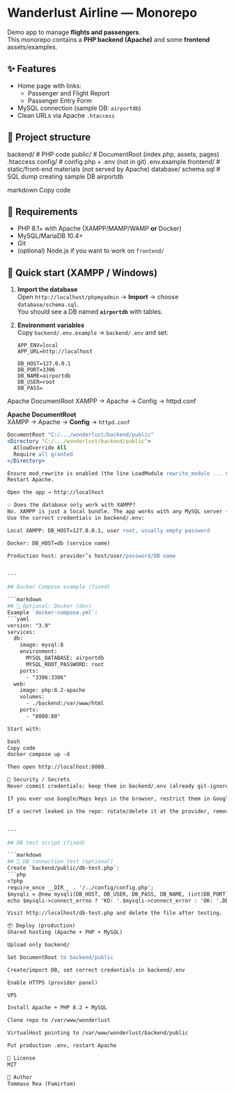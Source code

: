# Wanderlust Airline — Monorepo

Demo app to manage **flights and passengers**.  
This monorepo contains a **PHP backend (Apache)** and some **frontend** assets/examples.

## ✨ Features
- Home page with links:
  - Passenger and Flight Report
  - Passenger Entry Form
- MySQL connection (sample DB: `airportdb`)
- Clean URLs via Apache `.htaccess`

## 📁 Project structure
backend/ # PHP code
public/ # DocumentRoot (index.php, assets, pages)
.htaccess
config/ # config.php + .env (not in git)
.env.example
frontend/ # static/front-end materials (not served by Apache)
database/
schema.sql # SQL dump creating sample DB airportdb

markdown
Copy code

## 🧰 Requirements
- PHP 8.1+ with Apache (XAMPP/MAMP/WAMP **or** Docker)
- MySQL/MariaDB 10.4+
- Git
- (optional) Node.js if you want to work on `frontend/`

## 🚀 Quick start (XAMPP / Windows)
1. **Import the database**  
   Open `http://localhost/phpmyadmin` → **Import** → choose `database/schema.sql`.  
   You should see a DB named **`airportdb`** with tables.

2. **Environment variables**  
   Copy `backend/.env.example` → `backend/.env` and set:
   ```env
   APP_ENV=local
   APP_URL=http://localhost

   DB_HOST=127.0.0.1
   DB_PORT=3306
   DB_NAME=airportdb
   DB_USER=root
   DB_PASS=
Apache DocumentRoot
XAMPP → Apache → Config → httpd.conf

**Apache DocumentRoot**  
XAMPP → Apache → **Config** → `httpd.conf`  
```apache
DocumentRoot "C:/.../wonderlust/backend/public"
<Directory "C:/.../wonderlust/backend/public">
  AllowOverride All
  Require all granted
</Directory>

Ensure mod_rewrite is enabled (the line LoadModule rewrite_module ... not commented).
Restart Apache.

Open the app → http://localhost

💡 Does the database only work with XAMPP?
No. XAMPP is just a local bundle. The app works with any MySQL server (Docker, hosting provider, VPS).
Use the correct credentials in backend/.env:

Local XAMPP: DB_HOST=127.0.0.1, user root, usually empty password

Docker: DB_HOST=db (service name)

Production host: provider’s host/user/password/DB name


---

## Docker Compose example (fixed)

```markdown
## 🐳 Optional: Docker (dev)
Example `docker-compose.yml`:
```yaml
version: "3.9"
services:
  db:
    image: mysql:8
    environment:
      MYSQL_DATABASE: airportdb
      MYSQL_ROOT_PASSWORD: root
    ports:
      - "3306:3306"
  web:
    image: php:8.2-apache
    volumes:
      - ./backend:/var/www/html
    ports:
      - "8080:80"

Start with:

bash
Copy code
docker compose up -d

Then open http://localhost:8080.

🔐 Security / Secrets
Never commit credentials: keep them in backend/.env (already git-ignored).

If you ever use Google/Maps keys in the browser, restrict them in Google Cloud (HTTP referrers + only the APIs you use).

If a secret leaked in the repo: rotate/delete it at the provider, remove from code, and (optionally) clean git history.


---

## DB test script (fixed)

```markdown
## 🧪 DB connection test (optional)
Create `backend/public/db-test.php`:
```php
<?php
require_once __DIR__ . '/../config/config.php';
$mysqli = @new mysqli(DB_HOST, DB_USER, DB_PASS, DB_NAME, (int)DB_PORT);
echo $mysqli->connect_errno ? 'KO: '.$mysqli->connect_error : 'OK: '.DB_NAME;

Visit http://localhost/db-test.php and delete the file after testing.

📦 Deploy (production)
Shared hosting (Apache + PHP + MySQL)

Upload only backend/

Set DocumentRoot to backend/public

Create/import DB, set correct credentials in backend/.env

Enable HTTPS (provider panel)

VPS

Install Apache + PHP 8.2 + MySQL

Clone repo to /var/www/wonderlust

VirtualHost pointing to /var/www/wonderlust/backend/public

Put production .env, restart Apache

📝 License
MIT

👤 Author
Tommaso Rea (Famirtom)
